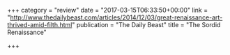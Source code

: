+++
category = "review"
date = "2017-03-15T06:33:50+00:00"
link = "http://www.thedailybeast.com/articles/2014/12/03/great-renaissance-art-thrived-amid-filth.html"
publication = "The Daily Beast"
title = "The Sordid Renaissance"

+++

